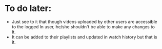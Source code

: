 # To do later:

-   Just see to it that though videos uploaded by other users are accessible to the logged In user, he/she shouldn't be able to make any changes to it.
-   It can be added to their playlists and updated in watch history but that is it.
